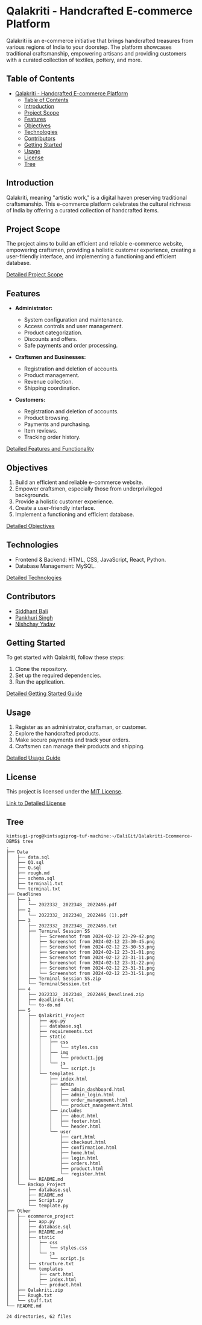 # Qalakriti - Handcrafted E-commerce Platform

Qalakriti is an e-commerce initiative that brings handcrafted treasures from various regions of India to your doorstep. The platform showcases traditional craftsmanship, empowering artisans and providing customers with a curated collection of textiles, pottery, and more.

## Table of Contents

- [Qalakriti - Handcrafted E-commerce Platform](#qalakriti---handcrafted-e-commerce-platform)
  - [Table of Contents](#table-of-contents)
  - [Introduction](#introduction)
  - [Project Scope](#project-scope)
  - [Features](#features)
  - [Objectives](#objectives)
  - [Technologies](#technologies)
  - [Contributors](#contributors)
  - [Getting Started](#getting-started)
  - [Usage](#usage)
  - [License](#license)
  - [Tree](#tree)

## Introduction

Qalakriti, meaning "artistic work," is a digital haven preserving traditional craftsmanship. This e-commerce platform celebrates the cultural richness of India by offering a curated collection of handcrafted items.

## Project Scope

The project aims to build an efficient and reliable e-commerce website, empowering craftsmen, providing a holistic customer experience, creating a user-friendly interface, and implementing a functioning and efficient database.

[Detailed Project Scope](#link-to-detailed-project-scope)

## Features

- **Administrator:**
  - System configuration and maintenance.
  - Access controls and user management.
  - Product categorization.
  - Discounts and offers.
  - Safe payments and order processing.

- **Craftsmen and Businesses:**
  - Registration and deletion of accounts.
  - Product management.
  - Revenue collection.
  - Shipping coordination.

- **Customers:**
  - Registration and deletion of accounts.
  - Product browsing.
  - Payments and purchasing.
  - Item reviews.
  - Tracking order history.

[Detailed Features and Functionality](#link-to-detailed-features)

## Objectives

1. Build an efficient and reliable e-commerce website.
2. Empower craftsmen, especially those from underprivileged backgrounds.
3. Provide a holistic customer experience.
4. Create a user-friendly interface.
5. Implement a functioning and efficient database.

[Detailed Objectives](#link-to-detailed-objectives)

## Technologies

- Frontend & Backend: HTML, CSS, JavaScript, React, Python.
- Database Management: MySQL.

[Detailed Technologies](#link-to-detailed-technologies)

## Contributors

- [Siddhant Bali](https://github.com/kintsugi-programmer)
- [Pankhuri Singh](https://github.com/Pankhuri0824)
- [Nishchay Yadav](https://github.com/Nishchayyadav)

## Getting Started

To get started with Qalakriti, follow these steps:

1. Clone the repository.
2. Set up the required dependencies.
3. Run the application.

[Detailed Getting Started Guide](#link-to-detailed-getting-started)

## Usage

1. Register as an administrator, craftsman, or customer.
2. Explore the handcrafted products.
3. Make secure payments and track your orders.
4. Craftsmen can manage their products and shipping.

[Detailed Usage Guide](#link-to-detailed-usage)

## License

This project is licensed under the [MIT License](LICENSE).

[Link to Detailed License](#link-to-detailed-license)

## Tree
```
kintsugi-prog@kintsugiprog-tuf-machine:~/BaliGit/Qalakriti-Ecommerce-DBMS$ tree
.
├── Data
│   ├── data.sql
│   ├── Q1.sql
│   ├── Q.sql
│   ├── rough.md
│   ├── schema.sql
│   ├── terminal1.txt
│   └── terminal.txt
├── Deadlines
│   ├── 1
│   │   └── 2022332_ 2022348_ 2022496.pdf
│   ├── 2
│   │   └── 2022332_ 2022348_ 2022496 (1).pdf
│   ├── 3
│   │   ├── 2022332_ 2022348_ 2022496.txt
│   │   ├── Terminal Session SS
│   │   │   ├── Screenshot from 2024-02-12 23-29-42.png
│   │   │   ├── Screenshot from 2024-02-12 23-30-45.png
│   │   │   ├── Screenshot from 2024-02-12 23-30-53.png
│   │   │   ├── Screenshot from 2024-02-12 23-31-01.png
│   │   │   ├── Screenshot from 2024-02-12 23-31-11.png
│   │   │   ├── Screenshot from 2024-02-12 23-31-22.png
│   │   │   ├── Screenshot from 2024-02-12 23-31-31.png
│   │   │   └── Screenshot from 2024-02-12 23-31-51.png
│   │   ├── Terminal Session SS.zip
│   │   └── TerminalSession.txt
│   ├── 4
│   │   ├── 2022332_ 2022348_ 2022496_Deadline4.zip
│   │   ├── deadline4.txt
│   │   └── to-do.md
│   ├── 5
│   │   ├── Qalakriti_Project
│   │   │   ├── app.py
│   │   │   ├── database.sql
│   │   │   ├── requirements.txt
│   │   │   ├── static
│   │   │   │   ├── css
│   │   │   │   │   └── styles.css
│   │   │   │   ├── img
│   │   │   │   │   └── product1.jpg
│   │   │   │   └── js
│   │   │   │       └── script.js
│   │   │   └── templates
│   │   │       ├── index.html
│   │   │       ├── admin
│   │   │       │   ├── admin_dashboard.html
│   │   │       │   ├── admin_login.html
│   │   │       │   ├── order_management.html
│   │   │       │   └── product_management.html
│   │   │       ├── includes
│   │   │       │   ├── about.html
│   │   │       │   ├── footer.html
│   │   │       │   └── header.html
│   │   │       └── user
│   │   │           ├── cart.html
│   │   │           ├── checkout.html
│   │   │           ├── confirmation.html
│   │   │           ├── home.html
│   │   │           ├── login.html
│   │   │           ├── orders.html
│   │   │           ├── product.html
│   │   │           └── register.html
│   │   └── README.md
│   └── Backup_Project
│       ├── database.sql
│       ├── README.md
│       ├── Script.py
│       └── template.py
├── Other
│   ├── ecommerce_project
│   │   ├── app.py
│   │   ├── database.sql
│   │   ├── README.md
│   │   ├── static
│   │   │   ├── css
│   │   │   │   └── styles.css
│   │   │   └── js
│   │   │       └── script.js
│   │   ├── structure.txt
│   │   └── templates
│   │       ├── cart.html
│   │       ├── index.html
│   │       └── product.html
│   ├── Qalakriti.zip
│   ├── Rough.txt
│   └── stuff.txt
└── README.md

24 directories, 62 files
```